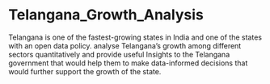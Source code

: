 # Telangana_Growth_Analysis
Telangana is one of the fastest-growing states in India and one of the states with an open data policy. analyse Telangana’s growth among different sectors quantitatively and provide useful Insights to the Telangana government that would help them to make data-informed decisions that would further support the growth of the state.
